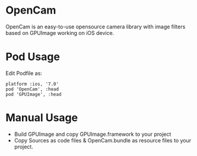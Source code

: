 # OpenCam

OpenCam is an easy-to-use opensource camera library with image filters based on GPUImage working on iOS device.


# Pod Usage

Edit Podfile as:

	platform :ios, '7.0'
	pod 'OpenCam', :head
	pod 'GPUImage', :head

# Manual Usage

* Build GPUImage and copy GPUImage.framework to your project
* Copy Sources as code files & OpenCam.bundle as resource files to your project.